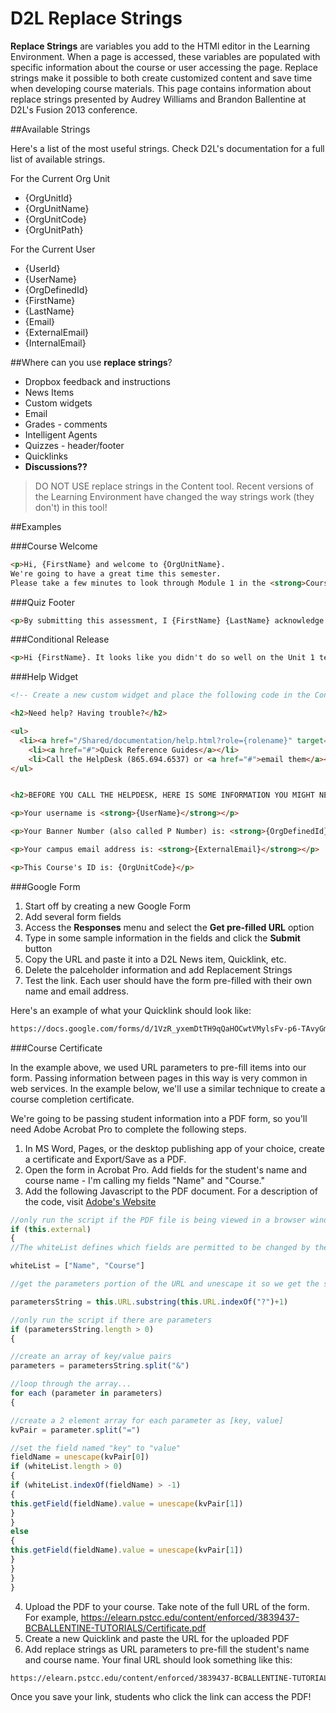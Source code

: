 D2L Replace Strings
=================

**Replace Strings** are variables you add to the HTMl editor in the Learning Environment. When a page is accessed, these variables are populated with specific information about the course or user accessing the page. Replace strings make it possible to both create customized content and save time when developing course materials. This page contains information about replace strings presented by Audrey Williams and Brandon Ballentine at D2L's Fusion 2013 conference.

##Available Strings

Here's a list of the most useful strings. Check D2L's documentation for a full list of available strings. 
 	  
For the Current	Org Unit

* {OrgUnitId}
* {OrgUnitName}
* {OrgUnitCode}
* {OrgUnitPath}
 	  
For the Current	User

* {UserId}
* {UserName}
* {OrgDefinedId}
* {FirstName}
* {LastName}
* {Email}
* {ExternalEmail}
* {InternalEmail}
 
##Where can you use **replace strings**?

* Dropbox feedback and instructions
* News Items
* Custom widgets
* Email
* Grades - comments
* Intelligent Agents
* Quizzes - header/footer
* Quicklinks
* **Discussions??**

> DO NOT USE replace strings in the Content tool. Recent versions of the Learning Environment have changed the way strings work (they don't) in this tool!

##Examples

###Course Welcome

`````html
<p>Hi, {FirstName} and welcome to {OrgUnitName}. 
We're going to have a great time this semester. 
Please take a few minutes to look through Module 1 in the <strong>Course Content</strong> area, where you'll find the Syllabus and Course Schedule.</p>
`````

###Quiz Footer

`````html
<p>By submitting this assessment, I {FirstName} {LastName} acknowledge that I have read and complied by the academic honesty policy contained in the Content section of this course.</p>
`````

###Conditional Release

````html
<p>Hi {FirstName}. It looks like you didn't do so well on the Unit 1 test. For the next exam, you may want to spend some additional time looking at the <strong>Study Guide</strong> and <strong>Practice Test</strong>. Please get in touch if you have any questions!</p> 
````

###Help Widget

````html
<!-- Create a new custom widget and place the following code in the Content area -->

<h2>Need help? Having trouble?</h2>

<ul>
  <li><a href="/Shared/documentation/help.html?role={rolename}" target="_blank">Online Help</a></li>
	<li><a href="#">Quick Reference Guides</a></li>
	<li>Call the HelpDesk (865.694.6537) or <a href="#">email them</a></li>
</ul>


<h2>BEFORE YOU CALL THE HELPDESK, HERE IS SOME INFORMATION YOU MIGHT NEED:</h2>

<p>Your username is <strong>{UserName}</strong></p>

<p>Your Banner Number (also called P Number) is: <strong>{OrgDefinedId}</strong></p>

<p>Your campus email address is: <strong>{ExternalEmail}</strong></p>

<p>This Course's ID is: {OrgUnitCode}</p>

````

###Google Form

1. Start off by creating a new Google Form
2. Add several form fields
3. Access the **Responses** menu and select the **Get pre-filled URL** option
4. Type in some sample information in the fields and click the **Submit** button
5. Copy the URL and paste it into a D2L News item, Quicklink, etc. 
6. Delete the palceholder information and add Replacement Strings
7. Test the link. Each user should have the form pre-filled with their own name and email address.

Here's an example of what your Quicklink should look like:

````html
https://docs.google.com/forms/d/1VzR_yxemDtTH9qQaHOCwtVMylsFv-p6-TAvyGmOgkLY/viewform?entry.1860738625={FirstName}&entry.2039771014={LastName}
````

###Course Certificate

In the example above, we used URL parameters to pre-fill items into our form. Passing information between pages in this way is very common in web services. In the example below, we'll use a similar technique to create a course completion certificate. 

We're going to be passing student information into a PDF form, so you'll need Adobe Acrobat Pro to complete the following steps.

1. In MS Word, Pages, or the desktop publishing app of your choice, create a certificate and Export/Save as a PDF.
2. Open the form in Acrobat Pro. Add fields for the student's name and course name - I'm calling my fields "Name" and "Course."
3. Add the following Javascript to the PDF document. For a description of the code, visit [Adobe's Website](http://blogs.adobe.com/pdfdevjunkie/2009/12/populating_pdf_form_fields_fro.html)

````javascript
//only run the script if the PDF file is being viewed in a browser window
if (this.external)
{
//The whiteList defines which fields are permitted to be changed by the URL.

whiteList = ["Name", "Course"]

//get the parameters portion of the URL and unescape it so we get the spaces and punctuation back

parametersString = this.URL.substring(this.URL.indexOf("?")+1)

//only run the script if there are parameters
if (parametersString.length > 0)
{

//create an array of key/value pairs
parameters = parametersString.split("&")

//loop through the array...
for each (parameter in parameters)
{

//create a 2 element array for each parameter as [key, value]
kvPair = parameter.split("=")

//set the field named "key" to "value"
fieldName = unescape(kvPair[0])
if (whiteList.length > 0)
{
if (whiteList.indexOf(fieldName) > -1)
{
this.getField(fieldName).value = unescape(kvPair[1])
}
}
else
{
this.getField(fieldName).value = unescape(kvPair[1])
}
}
}
}
````
4. Upload the PDF to your course. Take note of the full URL of the form. For example, https://elearn.pstcc.edu/content/enforced/3839437-BCBALLENTINE-TUTORIALS/Certificate.pdf
5. Create a new Quicklink and paste the URL for the uploaded PDF
6. Add replace strings as URL parameters to pre-fill the student's name and course name. Your final URL should look something like this:

````html
https://elearn.pstcc.edu/content/enforced/3839437-BCBALLENTINE-TUTORIALS/Certificate.pdf?Name={FirstName}%20{LastName}&Course={OrgUnitName}
````

Once you save your link, students who click the link can access the PDF!
